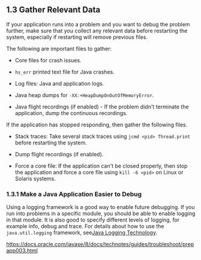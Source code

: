 ## 1.3 Gather Relevant Data

If your application runs into a problem and you want to debug the problem further, make sure that you collect any relevant data before restarting the system, especially if restarting will remove previous files.

The following are important files to gather:

* Core files for crash issues.

* `hs_err` printed text file for Java crashes.

* Log files: Java and application logs.

* Java heap dumps for `-XX:+HeapDumpOnOutOfMemoryError`.

* Java flight recordings (if enabled) - If the problem didn't terminate the application, dump the continuous recordings.

If the application has stopped responding, then gather the following files.

* Stack traces: Take several stack traces using `jcmd <pid> Thread.print` before restarting the system.

* Dump flight recordings (if enabled).

* Force a core file: If the application can't be closed properly, then stop the application and force a core file using `kill -6 <pid>` on Linux or Solaris systems.

### 1.3.1 Make a Java Application Easier to Debug

Using a logging framework is a good way to enable future debugging. If you run into problems in a specific module, you should be able to enable logging in that module. It is also good to specify different levels of logging, for example info, debug and trace. For details about how to use the `java.util.logging` framework, see[Java Logging Technology](https://docs.oracle.com/javase/8/docs/technotes/guides/logging/index.html).

<https://docs.oracle.com/javase/8/docs/technotes/guides/troubleshoot/prepapp003.html>
